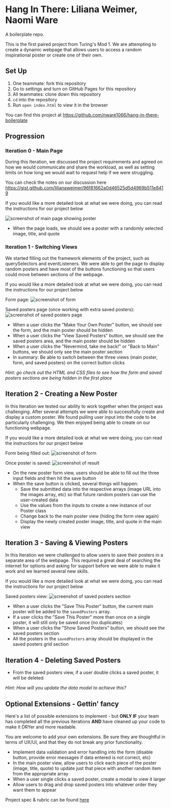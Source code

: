 # Hang In There: Liliana Weimer, Naomi Ware

A boilerplate repo.

This is the first paired project from Turing's Mod 1. We are attempting to create a dynamic webpage that allows users to access a random inspirational poster or create one of their own.




## Set Up

1. One teammate: fork this repository
2. Go to settings and turn on GitHub Pages for this repository
3. All teammates: clone down this repository
4. `cd` into the repository
5. Run `open index.html` to view it in the browser

You can find this project at https://github.com/nware1066/hang-in-there-boilerplate

## Progression

### Iteration 0 - Main Page

During this Iteration, we discussed the project requirements and agreed on how we would communicate and share the workload, as well as setting limits on how long we would wait to request help if we were struggling.

You can check the notes on our discussion here https://gist.github.com/lilianaweimer/96f81662a0d46525d5d4969b511e8419

If you would like a more detailed look at what we were doing, you can read the instructions for our project below

![screenshot of main page showing poster](/readme-imgs/homepage.png)

- When the page loads, we should see a poster with a randomly selected image, title, and quote



### Iteration 1 - Switching Views

We started filling out the framework elements of the project, such as querySelectors and eventListeners. We were able to get the page to display random posters and have most of the buttons functioning so that users could move between sections of the webpage.

If you would like a more detailed look at what we were doing, you can read the instructions for our project below

Form page:
![screenshot of form](/readme-imgs/form.png)

Saved posters page (once working with extra saved posters):
![screenshot of saved posters page](/readme-imgs/saved.png)

- When a user clicks the "Make Your Own Poster" button, we should see the form, and the main poster should be hidden
- When a user clicks the "View Saved Posters" button, we should see the saved posters area, and the main poster should be hidden
- When a user clicks the "Nevermind, take me back!" or "Back to Main" buttons, we should only see the main poster section
- In summary: Be able to switch between the three views (main poster, form, and saved posters) on the correct button clicks

_Hint: go check out the HTML and CSS files to see how the form and saved posters sections are being hidden in the first place_

## Iteration 2 - Creating a New Poster

In this Iteration we tested our ability to work together when the project was challenging. After several attempts we were able to successfully create and display a custom poster. We found pulling user input into the code to be particularly challenging.
We then enjoyed being able to create on our functioning webpage.

If you would like a more detailed look at what we were doing, you can read the instructions for our project below


Form being filled out:
![screenshot of form](/readme-imgs/form.png)

Once poster is saved:
![screenshot of result](/readme-imgs/form-result.png)


- On the new poster form view, users should be able to fill out the three input fields and then hit the save button
- When the save button is clicked, several things will happen:
  - Save the submitted data into the respective arrays (image URL into the images array, etc) so that future random posters can use the user-created data
  - Use the values from the inputs to create a new instance of our Poster class
  - Change back to the main poster view (hiding the form view again)
  - Display the newly created poster image, title, and quote in the main view

## Iteration 3 - Saving & Viewing Posters

In this Iteration we were challenged to allow users to save their posters in a separate area of the webpage. This required a great deal of searching the internet for options and asking for support before we were able to make it work and we learned several new skills.

If you would like a more detailed look at what we were doing, you can read the instructions for our project below

Saved posters view:
![screenshot of saved posters section](/readme-imgs/saved.png)

- When a user clicks the "Save This Poster" button, the current main poster will be added to the `savedPosters` array.
- If a user clicks the "Save This Poster" more than once on a single poster, it will still only be saved once (no duplicates)
- When a user clicks the "Show Saved Posters" button, we should see the saved posters section
- All the posters in the `savedPosters` array should be displayed in the saved posters grid section

## Iteration 4 - Deleting Saved Posters

- From the saved posters view, if a user double clicks a saved poster, it will be deleted

_Hint: How will you update the data model to achieve this?_

## Optional Extensions - Gettin' fancy

Here's a list of possible extensions to implement - but **ONLY IF** your team has completed all the previous iterations **AND** have cleaned up your code to make it DRYer and more readable.

You are welcome to add your own extensions. Be sure they are thoughtful in terms of UX/UI, and that they do not break any prior functionality.

- Implement data validation and error handling into the form (disable button, provide error messages if data entered is not correct, etc)
- In the main poster view, allow users to click each piece of the poster (image, title, quote) to update just that piece with another random item from the appropriate array
- When a user single clicks a saved poster, create a modal to view it larger
- Allow users to drag and drop saved posters into whatever order they want them to appear


Project spec & rubric can be found [here](https://frontend.turing.io/projects/module-1/hang-in-there.html)
